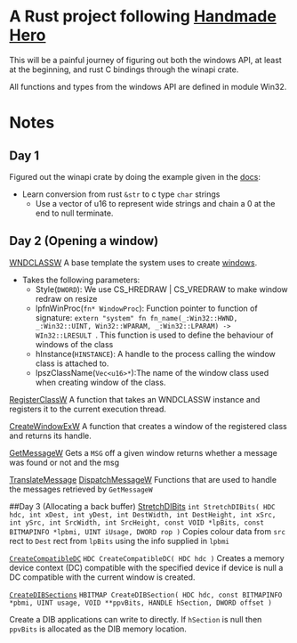 # A Rust project following [Handmade Hero](https://handmadehero.org)
This will be a painful journey of figuring out both the windows API,
at least at the beginning, and rust C bindings through the winapi crate.

All functions and types from the windows API are defined in module Win32.

# Notes
## Day 1
Figured out the winapi crate by doing the example given in the 
[docs](https://docs.rs/winapi):
- Learn conversion from rust `&str` to c type `char` strings
	- Use a vector of u16 to represent wide strings and chain a	0 at the end to null terminate.

## Day 2 (Opening a window)	
[WNDCLASSW](https://docs.rs/winapi/0.3.9/winapi/um/winuser/struct.WNDCLASSW.html)
A base template the system uses to create [windows](https://docs.microsoft.com/en-us/windows/win32/winmsg/about-window-classes).
- Takes the following parameters:
	- Style(`DWORD`): We use CS_HREDRAW | CS_VREDRAW to make window redraw on resize
	- lpfnWinProc(`fn* WindowProc`): Function pointer to function of signature: 
	 	`extern "system" fn fn_name(_:Win32::HWND, _:Win32::UINT, Win32::WPARAM, _:Win32::LPARAM) -> WIn32::LRESULT `.
		This function is used to define the behaviour of windows of the class
	- hInstance(`HINSTANCE`): A handle to the process calling the window class is attached to. 
	- lpszClassName(`Vec<u16>*`):The name of the window class used when creating window of the class. 

[RegisterClassW](https://docs.rs/winapi/0.3.9/winapi/um/winuser/fn.RegisterWindowMessageW.html)
A function that takes an WNDCLASSW instance and registers it to the current execution thread.

[CreateWindowExW](https://docs.rs/winapi/0.3.9/winapi/um/winuser/fn.CreateWindowExW.html)
A function that creates a window of the registered class and returns its handle.

[GetMessageW](https://docs.rs/winapi/0.3.9/winapi/um/winuser/fn.GetMessageW.html)
Gets a `MSG` off a given window returns whether a message was found or not and the msg

[TranslateMessage](https://docs.rs/winapi/0.3.9/winapi/um/winuser/fn.TranslateMessage.html)
[DispatchMessageW](https://docs.rs/winapi/0.3.9/winapi/um/winuser/fn.DispatchMessageW.html)
Functions that are used to handle the messages retrieved by `GetMessageW`

##Day 3 (Allocating a back buffer)
[StretchDIBits](./target/doc/winapi/um/wingdi/fn.StretchDIBits.html)
`int StretchDIBits(
	HDC hdc,
	int xDest,
	int yDest,
	int DestWidth,
	int DestHeight,
	int xSrc,
	int ySrc,
	int SrcWidth,
	int SrcHeight,
	const VOID *lpBits,
	const BITMAPINFO *lpbmi,
	UINT iUsage,
	DWORD rop
)`
Copies colour data from `src` rect to `Dest` rect from `lpBits` using the info
supplied in `lpbmi`

[`CreateCompatibleDC`](./target/doc/winapi/um/wingdi/fn.CreateCompatibleDC.html)
`HDC CreateCompatibleDC(
	HDC hdc
)`
Creates a memory device context (DC) compatible with the specified device if
device is null a DC compatible with the current window is created.

[`CreateDIBSections`](`.target/doc/winapi/um/wingdi/fn.CreateDIBSection.html`)
`HBITMAP CreateDIBSection(
	HDC hdc,
	const BITMAPINFO *pbmi,
	UINT usage,
	VOID **ppvBits,
	HANDLE hSection,
	DWORD offset
)`

Create a DIB applications can write to directly.
If `hSection` is null then `ppvBits` is allocated as the DIB memory location.







